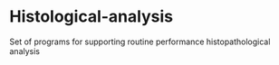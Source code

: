 # Histological-analysis
Set of programs for supporting routine performance histopathological analysis
